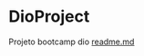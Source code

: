 # DioProject
Projeto bootcamp dio
[readme.md](https://github.com/kimfdias/DioProject/files/10078804/readme.md)

